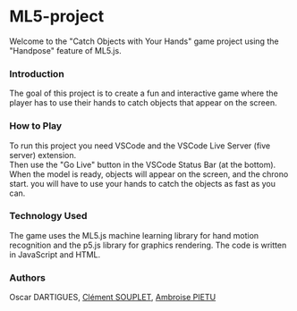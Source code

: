 # ML5-project
Welcome to the "Catch Objects with Your Hands" game project using the "Handpose" feature of ML5.js.

### Introduction
The goal of this project is to create a fun and interactive game where the player has to use their hands to catch objects that appear on the screen.

### How to Play
To run this project you need VSCode and the VSCode Live Server (five server) extension.    
Then use the "Go Live" button in the VSCode Status Bar (at the bottom).  
When the model is ready, objects will appear on the screen, and the chrono start. you will have to use your hands to catch the objects as fast as you can.

### Technology Used
The game uses the ML5.js machine learning library for hand motion recognition and the p5.js library for graphics rendering. The code is written in JavaScript and HTML.

### Authors
Oscar DARTIGUES, [Clément SOUPLET](https://github.com/Clansou), [Ambroise PIETU](https://github.com/FrAmbroise)